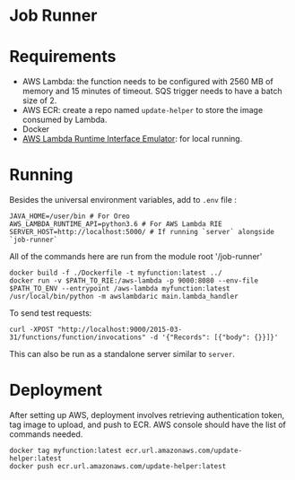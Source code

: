 # **Job Runner**

# Requirements
 - AWS Lambda: the function needs to be configured with 2560 MB of memory and 15 minutes of timeout. SQS trigger needs to have a batch size of 2.
 - AWS ECR: create a repo named `update-helper` to store the image consumed by Lambda.
 - Docker
 - [AWS Lambda Runtime Interface Emulator](https://github.com/aws/aws-lambda-runtime-interface-emulator): for local running.
# Running
Besides the universal environment variables, add to `.env` file : 
```
JAVA_HOME=/user/bin # For Oreo
AWS_LAMBDA_RUNTIME_API=python3.6 # For AWS Lambda RIE
SERVER_HOST=http://localhost:5000/ # If running `server` alongside `job-runner`
```
All of the commands here are run from the module root '/job-runner'
```
docker build -f ./Dockerfile -t myfunction:latest ../
docker run -v $PATH_TO_RIE:/aws-lambda -p 9000:8080 --env-file $PATH_TO_ENV --entrypoint /aws-lambda myfunction:latest /usr/local/bin/python -m awslambdaric main.lambda_handler
```
To send test requests:
```
curl -XPOST "http://localhost:9000/2015-03-31/functions/function/invocations" -d '{"Records": [{"body": {}}]}'
```
This can also be run as a standalone server similar to `server`.
# Deployment
After setting up AWS, deployment involves retrieving authentication token, tag image to upload, and push to ECR. AWS console should have the list of commands needed.
```
docker tag myfunction:latest ecr.url.amazonaws.com/update-helper:latest
docker push ecr.url.amazonaws.com/update-helper:latest
```
